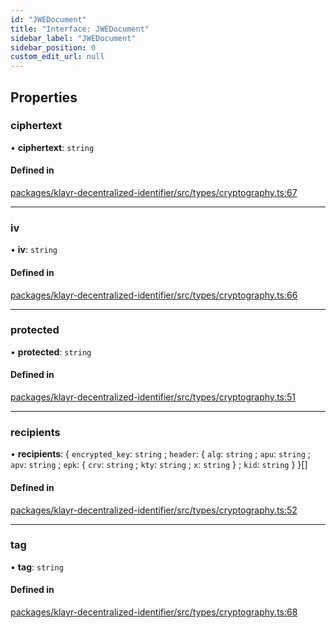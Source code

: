 ```yaml
---
id: "JWEDocument"
title: "Interface: JWEDocument"
sidebar_label: "JWEDocument"
sidebar_position: 0
custom_edit_url: null
---
```


## Properties

### ciphertext

• **ciphertext**: `string`

#### Defined in

[packages/klayr-decentralized-identifier/src/types/cryptography.ts:67](https://github.com/aldhosutra/klayr-did/blob/4de9da3/packages/klayr-decentralized-identifier/src/types/cryptography.ts#L67)

___

### iv

• **iv**: `string`

#### Defined in

[packages/klayr-decentralized-identifier/src/types/cryptography.ts:66](https://github.com/aldhosutra/klayr-did/blob/4de9da3/packages/klayr-decentralized-identifier/src/types/cryptography.ts#L66)

___

### protected

• **protected**: `string`

#### Defined in

[packages/klayr-decentralized-identifier/src/types/cryptography.ts:51](https://github.com/aldhosutra/klayr-did/blob/4de9da3/packages/klayr-decentralized-identifier/src/types/cryptography.ts#L51)

___

### recipients

• **recipients**: { `encrypted_key`: `string` ; `header`: { `alg`: `string` ; `apu`: `string` ; `apv`: `string` ; `epk`: { `crv`: `string` ; `kty`: `string` ; `x`: `string`  } ; `kid`: `string`  }  }[]

#### Defined in

[packages/klayr-decentralized-identifier/src/types/cryptography.ts:52](https://github.com/aldhosutra/klayr-did/blob/4de9da3/packages/klayr-decentralized-identifier/src/types/cryptography.ts#L52)

___

### tag

• **tag**: `string`

#### Defined in

[packages/klayr-decentralized-identifier/src/types/cryptography.ts:68](https://github.com/aldhosutra/klayr-did/blob/4de9da3/packages/klayr-decentralized-identifier/src/types/cryptography.ts#L68)
